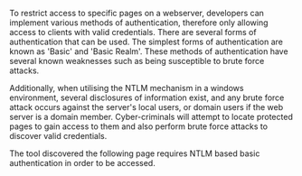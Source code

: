 To restrict access to specific pages on a webserver, developers can
implement various methods of authentication, therefore only allowing
access to clients with valid credentials. There are several forms of
authentication that can be used. The simplest forms of authentication
are known as 'Basic' and 'Basic Realm'. These methods of
authentication have several known weaknesses such as being susceptible
to brute force attacks.

Additionally, when utilising the NTLM
mechanism in a windows environment, several disclosures of information
exist, and any brute force attack occurs against the server's local
users, or domain users if the web server is a domain member.
Cyber-criminals will attempt to locate protected pages to gain access
to them and also perform brute force attacks to discover valid
credentials.

The tool discovered the following page requires NTLM
based basic authentication in order to be accessed.